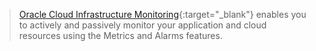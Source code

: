 > [Oracle Cloud Infrastructure Monitoring](https://docs.oracle.com/iaas/Content/Monitoring/home.htm){:target="_blank"} enables you to actively and passively monitor your application and cloud resources using the Metrics and Alarms features.
